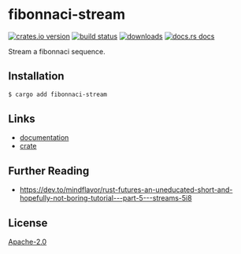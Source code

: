 # fibonnaci-stream
[![crates.io version][1]][2] [![build status][3]][4]
[![downloads][5]][6] [![docs.rs docs][7]][8]

Stream a fibonnaci sequence.

## Installation
```sh
$ cargo add fibonnaci-stream
```

## Links
- [documentation][8]
- [crate][2]

## Further Reading
- https://dev.to/mindflavor/rust-futures-an-uneducated-short-and-hopefully-not-boring-tutorial---part-5---streams-5i8

## License
[Apache-2.0](./LICENSE)

[1]: https://img.shields.io/crates/v/fibonnaci-stream.svg?style=flat-square
[2]: https://crates.io/crate/fibonnaci-stream
[3]: https://img.shields.io/travis/yoshuawuyts/fibonnaci-stream.svg?style=flat-square
[4]: https://travis-ci.org/choojs/yoshuawuyts/fibonnaci-stream
[5]: https://img.shields.io/crates/d/fibonnaci-stream.svg?style=flat-square
[6]: https://crates.io/crate/fibonnaci-stream
[7]: https://docs.rs/fibonnaci-stream/badge.svg?version=0.1.0
[8]: https://docs.rs/crate/fibonnaci-stream
